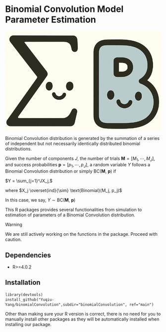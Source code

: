 # Binomial Convolution Model Parameter Estimation

![Logo](/assets/logo.png)

Binomial Convolution distribution is generated by the summation of a series of independent but not necessarily identically distributed binomial distributions. 

Given the number of components $J$, the number of trials $\mathbf{M} = [M_1, \cdots, M_J]$, and success probabilities $\mathbf{p}=[p_1, \cdots, p_J]$, a random variable $Y$ follows a Binomial Convolution distribution or simply BC($\mathbf{M},~ \mathbf{p}$) if 

$Y = \sum_{j=1}^JX_j,$ 

where $X_j \overset{ind}{\sim} \text{Binomial}(M_j, p_j)$

In this case, we say,
$Y \sim \text{BC}(\mathbf{M},~ \mathbf{p})$
<!-- Suppose we are given a set of $N$ IID samples $Y_1, \cdots, Y_N$ from some Binomial Convolution distribution, the goals of this project are then 

1. Given $Y_1, \cdots, Y_N$, and $\mathbf{M}$, estimate $\mathbf{p}$
2. Given $Y_1, \cdots, Y_N$, and $J$, estimate $\mathbf{M}$ and $\mathbf{p}$
3. Given $Y_1, \cdots, Y_N$, estimate $J$, $\mathbf{M}$ and $\mathbf{p}$ -->

This R packages provides several functionalities from simulation to estimation of parameters of a Binomial Convolution distribution.  

> [!WARNING] 
We are still actively working on the functions in the package. Proceed with caution. 

## Dependencies 

- R>=4.0.2

## Installation

```shell
library(devtools)
install_github("Yuqiu-Yang/binomialConvolution",subdir="binomialConvolution", ref="main")
```

Other than making sure your R version is correct, there is no need for 
you to manually install other packages as they will be automatically 
installed when installing our package.  

